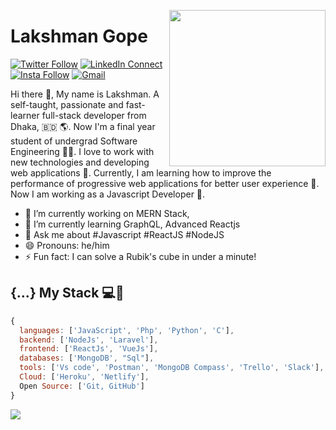 <!--
### Hi there 👋

**lgope/lgope** is a ✨ _special_ ✨ repository because its `README.md` (this file) appears on your GitHub profile.

Here are some ideas to get you started:

- 🔭 I’m currently working on ...
- 🌱 I’m currently learning ...
- 👯 I’m looking to collaborate on ...
- 🤔 I’m looking for help with ...
- 💬 Ask me about ...
- 📫 How to reach me: ...
- 😄 Pronouns: ...
- ⚡ Fun fact: ...
-->

<a target="_blank" href="https://lakshmandev.netlify.app/"><img width="250" align="right" src="https://user-images.githubusercontent.com/58518192/87162442-bf3e8180-c2e7-11ea-9f2a-53a50306b7ce.gif"></a>

# Lakshman Gope

[![Twitter Follow](https://img.shields.io/badge/dynamic/json.svg?color=14171A&labelColor=37474f&logo=twitter&logoColor=4fc3f7&label=&query=%24[0].followers_count&url=https%3A%2F%2Fcdn.syndication.twimg.com%2Fwidgets%2Ffollowbutton%2Finfo.json%3Fscreen_names%3DLakshmanGope&suffix=%20Followers)](https://twitter.com/LakshmanGope)
[![LinkedIn Connect](https://img.shields.io/badge/%20-Connect-black?color=14171A&labelColor=212121&logo=linkedin&logoColor=ffcc80)](https://www.linkedin.com/in/lakshman-gope-ba8847154/)
[![Insta Follow](https://img.shields.io/badge/%20-Follow-black?color=14171A&labelColor=d81b60&logo=instagram&logoColor=ffffff)](https://www.instagram.com/lakshman_gope/)
[![Gmail](https://img.shields.io/badge/%20-Send%20Mail-black?color=14171A&labelColor=ef5350&logo=gmail&logoColor=ffffff)](mailto:lakshman35-2256@diu.edu.bd?subject=From%20GitHub&cc=lakshman.gope2@gmail.com&body=Hi,%20there.%20Found%20you%20from%20GitHub.)

Hi there 👋, My name is Lakshman. A self-taught, passionate and fast-learner full-stack developer from Dhaka, 🇧🇩 🌎. Now I'm a final year student of undergrad Software Engineering 👨‍🎓. I love to work with new technologies and developing web applications 🔭. Currently, I am learning how to improve the performance of progressive web applications for better user experience 🌱. Now I am working as a Javascript Developer 🚀.

- 🔭 I’m currently working on MERN Stack,
- 🌱 I’m currently learning GraphQL, Advanced Reactjs
- 💬 Ask me about #Javascript #ReactJS #NodeJS
- 😄 Pronouns: he/him
- ⚡ Fun fact: I can solve a Rubik's cube in under a minute!

## {...} My Stack 💻🚀

```js
{
  languages: ['JavaScript', 'Php', 'Python', 'C'],
  backend: ['NodeJs', 'Laravel'],
  frontend: ['ReactJs', 'VueJs'],
  databases: ['MongoDB', "Sql"],
  tools: ['Vs code', 'Postman', 'MongoDB Compass', 'Trello', 'Slack'],
  Cloud: ['Heroku', 'Netlify'],
  Open Source: ['Git, GitHub']
}
```

<img src="https://github-readme-stats.vercel.app/api/?username=lgope&show_icons=true&title_color=#454441&icon_color=79ff97&text_color=#454441&bg_color=#dedcd7">

